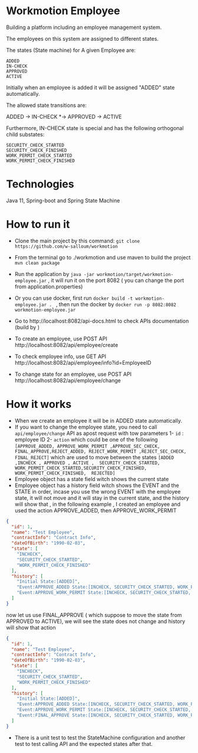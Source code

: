 # Workmotion Employee

Building a platform including an employee management system.

The employees on this system are assigned to different states.

The states (State machine) for A given Employee are:

    ADDED
    IN-CHECK
    APPROVED
    ACTIVE
Initially when an employee is added it will be assigned "ADDED" state automatically.

The allowed state transitions are:

ADDED -> IN-CHECK *-> APPROVED -> ACTIVE

Furthermore, IN-CHECK state is special and has the following orthogonal child substates:

    SECURITY_CHECK_STARTED
    SECURITY_CHECK_FINISHED
    WORK_PERMIT_CHECK_STARTED
    WORK_PERMIT_CHECK_FINISHED


# Technologies
Java 11, Spring-boot and Spring State Machine

# How to run it
- Clone the main project by this command:
 `git clone https://github.com/w-salloum/workmotion`
- From the terminal go to ./workmotion and use maven to build the project `mvn clean package`

- Run the application by `java -jar workmotion/target/workmotion-employee.jar` , it will run it on the port 8082 ( you can change the port from application.properties)

- Or you can use docker, first run  `docker build -t workmotion-employee.jar . ` , then run the docker by `docker run -p 8082:8082 workmotion-employee.jar` 

- Go to http://localhost:8082/api-docs.html to check APIs documentation (build by ) 
- To create an employee, use POST API http://localhost:8082/api/employee/create
- To check employee info, use GET API http://localhost:8082/api/employee/info?id=EmployeeID
- To change state for an employee, use POST API http://localhost:8082/api/employee/change

# How it works
- When we create an employee it will be in ADDED state automatically.
- If you want to change the employee state, you need to call `api/employee/change` API as apost request with tow parameters 
1- `id` : employee ID 2- `action` which could be one of the following 
`[APPROVE_ADDED, APPROVE_WORK_PERMIT ,APPROVE_SEC_CHECK, FINAL_APPROVE,REJECT_ADDED, REJECT_WORK_PERMIT ,REJECT_SEC_CHECK, FINAL_REJECT]` which are used to move between the states `[ADDED ,INCHECK , APPROVED , ACTIVE ,	SECURITY_CHECK_STARTED, WORK_PERMIT_CHECK_STARTED,SECURITY_CHECK_FINISHED, WORK_PERMIT_CHECK_FINISHED,	REJECTED]`
- Employee object has a state field witch shows the current state 
- Employee object has a history field witch shows the EVENT and the STATE in order, incase you use the wrong EVENT with the employee state, it will not move and it will stay in the current state, and the history will show that , in the following example , I created an employee and used the action APPROVE_ADDED, then APPROVE_WORK_PERMIT
```JSON
{
  "id": 1,
  "name": "Test Employee",
  "contractInfo": "Contract Info",
  "dateOfBirth": "1990-02-03",
  "state": [
    "INCHECK",
    "SECURITY_CHECK_STARTED",
    "WORK_PERMIT_CHECK_FINISHED"
  ],
  "history": [
    "Initial State:[ADDED]",
    "Event:APPROVE_ADDED State:[INCHECK, SECURITY_CHECK_STARTED, WORK_PERMIT_CHECK_STARTED]",
    "Event:APPROVE_WORK_PERMIT State:[INCHECK, SECURITY_CHECK_STARTED, WORK_PERMIT_CHECK_FINISHED]"
  ]
}
```
now let us use FINAL_APPROVE ( which suppose to move the state from APPROVED to ACTIVE), we will see the state does not change and history will show that action
```JSON
{
  "id": 1,
  "name": "Test Employee",
  "contractInfo": "Contract Info",
  "dateOfBirth": "1990-02-03",
  "state": [
    "INCHECK",
    "SECURITY_CHECK_STARTED",
    "WORK_PERMIT_CHECK_FINISHED"
  ],
  "history": [
    "Initial State:[ADDED]",
    "Event:APPROVE_ADDED State:[INCHECK, SECURITY_CHECK_STARTED, WORK_PERMIT_CHECK_STARTED]",
    "Event:APPROVE_WORK_PERMIT State:[INCHECK, SECURITY_CHECK_STARTED, WORK_PERMIT_CHECK_FINISHED]",
    "Event:FINAL_APPROVE State:[INCHECK, SECURITY_CHECK_STARTED, WORK_PERMIT_CHECK_FINISHED]"
  ]
}
```
- There is a unit test to test the StateMachine configuration and another test to test calling API and the expected states after that.
